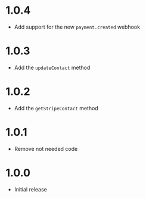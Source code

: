# 1.0.4

* Add support for the new `payment.created` webhook

# 1.0.3

* Add the `updateContact` method

# 1.0.2

* Add the `getStripeContact` method

# 1.0.1

* Remove not needed code

# 1.0.0

* Initial release